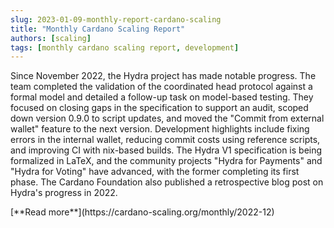 ```yaml
---
slug: 2023-01-09-monthly-report-cardano-scaling
title: "Monthly Cardano Scaling Report"
authors: [scaling]
tags: [monthly cardano scaling report, development]
---
```

Since November 2022, the Hydra project has made notable progress. The team completed the validation of the coordinated head protocol against a formal model and detailed a follow-up task on model-based testing. They focused on closing gaps in the specification to support an audit, scoped down version 0.9.0 to script updates, and moved the "Commit from external wallet" feature to the next version. Development highlights include fixing errors in the internal wallet, reducing commit costs using reference scripts, and improving CI with nix-based builds. The Hydra V1 specification is being formalized in LaTeX, and the community projects "Hydra for Payments" and "Hydra for Voting" have advanced, with the former completing its first phase. The Cardano Foundation also published a retrospective blog post on Hydra's progress in 2022.

<div style={{ textAlign: 'right' }}>
 [**Read more**](https://cardano-scaling.org/monthly/2022-12) 
</div>